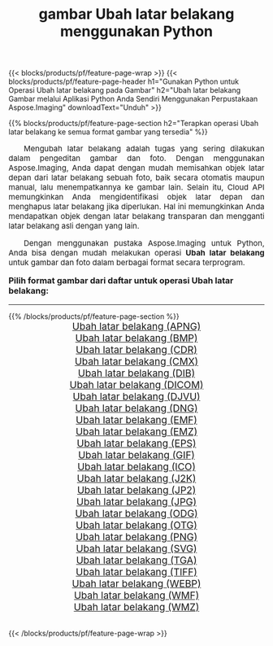 ﻿---
title: gambar Ubah latar belakang menggunakan Python 
weight: 3920
url: /id/python-net/change-background/ 
lang: id
langdirlevel: 2
locales: zh-hans,ja,it,ru,de,es,fr,nl,id,lt,pl,pt,vi,tr,ko,zh-hant,ar,hi,th,sv,cs,uk,he
description: Menerapkan pustaka Aspose.Imaging ke gambar dan foto Ubah latar belakang menggunakan aplikasi Python dan API server Anda sendiri.
---

{{< blocks/products/pf/feature-page-wrap >}}
{{< blocks/products/pf/feature-page-header h1="Gunakan Python untuk Operasi Ubah latar belakang pada Gambar" h2="Ubah latar belakang Gambar melalui Aplikasi Python Anda Sendiri Menggunakan Perpustakaan Aspose.Imaging" downloadText="Unduh" >}}


{{% blocks/products/pf/feature-page-section  h2="Terapkan operasi Ubah latar belakang ke semua format gambar yang tersedia" %}}
<p align="justify" style="text-indent:2em;font-size:15px;">
Mengubah latar belakang adalah tugas yang sering dilakukan dalam pengeditan gambar dan foto. Dengan menggunakan Aspose.Imaging, Anda dapat dengan mudah memisahkan objek latar depan dari latar belakang sebuah foto, baik secara otomatis maupun manual, lalu menempatkannya ke gambar lain. Selain itu, Cloud API memungkinkan Anda mengidentifikasi objek latar depan dan menghapus latar belakang jika diperlukan. Hal ini memungkinkan Anda mendapatkan objek dengan latar belakang transparan dan mengganti latar belakang asli dengan yang lain.
</p>
<p align="justify" style="text-indent:2em;font-size:15px;">
Dengan menggunakan pustaka Aspose.Imaging untuk Python, Anda bisa dengan mudah melakukan operasi <b>Ubah latar belakang</b> untuk gambar dan foto dalam berbagai format secara terprogram.
</p>
<h3 style="margin-top:16px;">
Pilih format gambar dari daftar untuk operasi Ubah latar belakang:
</h3>
<hr/>
{{% /blocks/products/pf/feature-page-section %}}
<div class="container-fluid productfamilypage bg-gray">
    <div class="convertypes bg-gray agp-content section">
        <div class="container">
		<div class="row other-converters" style="gap: 10px;font-size: 19px;text-align:center;">
		    <div class='col-md-3 other-converter remove-lp remove-rp'><a href="/imaging/id/python-net/change-background/apng/" style="padding:15px;">Ubah latar belakang (APNG)</a></div><div class='col-md-3 other-converter remove-lp remove-rp'><a href="/imaging/id/python-net/change-background/bmp/" style="padding:15px;">Ubah latar belakang (BMP)</a></div><div class='col-md-3 other-converter remove-lp remove-rp'><a href="/imaging/id/python-net/change-background/cdr/" style="padding:15px;">Ubah latar belakang (CDR)</a></div><div class='col-md-3 other-converter remove-lp remove-rp'><a href="/imaging/id/python-net/change-background/cmx/" style="padding:15px;">Ubah latar belakang (CMX)</a></div><div class='col-md-3 other-converter remove-lp remove-rp'><a href="/imaging/id/python-net/change-background/dib/" style="padding:15px;">Ubah latar belakang (DIB)</a></div><div class='col-md-3 other-converter remove-lp remove-rp'><a href="/imaging/id/python-net/change-background/dicom/" style="padding:15px;">Ubah latar belakang (DICOM)</a></div><div class='col-md-3 other-converter remove-lp remove-rp'><a href="/imaging/id/python-net/change-background/djvu/" style="padding:15px;">Ubah latar belakang (DJVU)</a></div><div class='col-md-3 other-converter remove-lp remove-rp'><a href="/imaging/id/python-net/change-background/dng/" style="padding:15px;">Ubah latar belakang (DNG)</a></div><div class='col-md-3 other-converter remove-lp remove-rp'><a href="/imaging/id/python-net/change-background/emf/" style="padding:15px;">Ubah latar belakang (EMF)</a></div><div class='col-md-3 other-converter remove-lp remove-rp'><a href="/imaging/id/python-net/change-background/emz/" style="padding:15px;">Ubah latar belakang (EMZ)</a></div><div class='col-md-3 other-converter remove-lp remove-rp'><a href="/imaging/id/python-net/change-background/eps/" style="padding:15px;">Ubah latar belakang (EPS)</a></div><div class='col-md-3 other-converter remove-lp remove-rp'><a href="/imaging/id/python-net/change-background/gif/" style="padding:15px;">Ubah latar belakang (GIF)</a></div><div class='col-md-3 other-converter remove-lp remove-rp'><a href="/imaging/id/python-net/change-background/ico/" style="padding:15px;">Ubah latar belakang (ICO)</a></div><div class='col-md-3 other-converter remove-lp remove-rp'><a href="/imaging/id/python-net/change-background/j2k/" style="padding:15px;">Ubah latar belakang (J2K)</a></div><div class='col-md-3 other-converter remove-lp remove-rp'><a href="/imaging/id/python-net/change-background/jp2/" style="padding:15px;">Ubah latar belakang (JP2)</a></div><div class='col-md-3 other-converter remove-lp remove-rp'><a href="/imaging/id/python-net/change-background/jpg/" style="padding:15px;">Ubah latar belakang (JPG)</a></div><div class='col-md-3 other-converter remove-lp remove-rp'><a href="/imaging/id/python-net/change-background/odg/" style="padding:15px;">Ubah latar belakang (ODG)</a></div><div class='col-md-3 other-converter remove-lp remove-rp'><a href="/imaging/id/python-net/change-background/otg/" style="padding:15px;">Ubah latar belakang (OTG)</a></div><div class='col-md-3 other-converter remove-lp remove-rp'><a href="/imaging/id/python-net/change-background/png/" style="padding:15px;">Ubah latar belakang (PNG)</a></div><div class='col-md-3 other-converter remove-lp remove-rp'><a href="/imaging/id/python-net/change-background/svg/" style="padding:15px;">Ubah latar belakang (SVG)</a></div><div class='col-md-3 other-converter remove-lp remove-rp'><a href="/imaging/id/python-net/change-background/tga/" style="padding:15px;">Ubah latar belakang (TGA)</a></div><div class='col-md-3 other-converter remove-lp remove-rp'><a href="/imaging/id/python-net/change-background/tiff/" style="padding:15px;">Ubah latar belakang (TIFF)</a></div><div class='col-md-3 other-converter remove-lp remove-rp'><a href="/imaging/id/python-net/change-background/webp/" style="padding:15px;">Ubah latar belakang (WEBP)</a></div><div class='col-md-3 other-converter remove-lp remove-rp'><a href="/imaging/id/python-net/change-background/wmf/" style="padding:15px;">Ubah latar belakang (WMF)</a></div><div class='col-md-3 other-converter remove-lp remove-rp'><a href="/imaging/id/python-net/change-background/wmz/" style="padding:15px;">Ubah latar belakang (WMZ)</a></div>
                </div>
        </div>
    </div>
</div>
<br/>

{{< /blocks/products/pf/feature-page-wrap >}}
